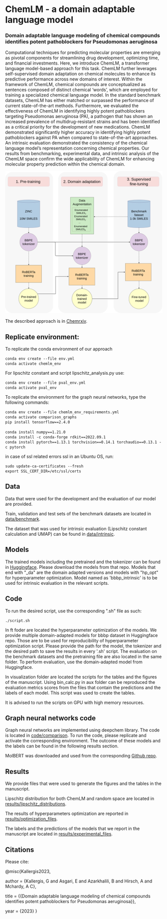 # ChemLM - a domain adaptable language model

### Domain adaptable language modeling of chemical compounds identifies potent pathoblockers for Pseudomonas aeruginosa

Computational techniques for predicting molecular properties are emerging as pivotal components for streamlining drug development, optimizing
time, and financial investments. Here, we introduce ChemLM, a transformer language model-based approach for this task. ChemLM further
leverages self-supervised domain adaptation on chemical molecules to enhance its predictive performance across new domains of interest.
Within the framework of ChemLM, chemical compounds are conceptualized as sentences composed of distinct chemical ‘words’, which are
employed for training a specialized chemical language model. In the standard benchmark datasets, ChemLM has either matched or surpassed
the performance of current state-of-the-art methods. Furthermore, we evaluated the effectiveness of ChemLM in identifying highly potent
pathoblockers targeting Pseudomonas aeruginosa (PA), a pathogen that has shown an increased prevalence of multidrug-resistant strains and has
been identified as a critical priority for the development of new medications. ChemLM demonstrated significantly higher accuracy in identifying
highly potent pathoblockers against PA when compared to state-of-the-art approaches. An intrinsic evaluation demonstrated the consistency of
the chemical language model’s representation concerning chemical properties. Our results from benchmarking, experimental data, and intrinsic
analysis of the ChemLM space confirm the wide applicability of ChemLM for enhancing molecular property prediction within the chemical domain.

![Image](/Figures/Chemlm_overview.png)	

The described approach is in [Chemrxiv](https://chemrxiv.org/engage/chemrxiv/article-details/657cb14de9ebbb4db9fa0e13).

## Replicate environment:
To replicate the conda environment of our approach
```
conda env create --file env.yml
conda activate chemlm_env
```

For lipschitz constant and script lipschitz_analysis.py use:
```
conda env create --file pval_env.yml
conda activate pval_env
```


To replicate the environment for the graph neural networks, type the following commands:
```
conda env create --file chemlm_env_requirements.yml
conda activate comparison_graphs
pip install tensorflow==2.4.0

conda install numpy==1.21.0
conda install -c conda-forge rdkit==2022.09.1
conda install pytorch==1.13.1 torchvision==0.14.1 torchaudio==0.13.1 -c pytorch 
```

in case of ssl related errors ssl in an Ubuntu OS, run:
```
sudo update-ca-certificates --fresh
export SSL_CERT_DIR=/etc/ssl/certs
```

## Data
Data that were used for the development and the evaluation of our model are provided.

Train, validation and test sets of the benchmark datasets are located in [data/benchmark](https://github.com/hzi-bifo/ChemLM/tree/main/data/benchmark).

The dataset that was used for intrinsic evaluation (Lipschitz constant calculation and UMAP) can be found in [data/intrinsic](https://github.com/hzi-bifo/ChemLM/tree/main/data/intrinsic).


## Models 
The trained models including the pretrained and the tokenizer can be found in [Huggingface](https://huggingface.co/gkallergis).
Please download the models from that repo. 
Models that end with "_da" are the domain adapted versions and models with "hp_opt" for hyperparameter optimization. Model named as 'bbbp_intrinsic' is to be used for intrinsic evaluation in the relevant scripts. 


## Code
To run the desired script, use the corresponding ".sh" file as such:
```
./script.sh
```

In ft foder are located the hyperparameter optimization of the models. We provide multiple domain-adapted models for bbbp dataset in Huggingface repo. Those are to be used for reproducibility of hyperparameter optimization script. Please provide the path for the model, the tokenizer and the desired path to save the results in every '.sh' script.
 The evaluation on the benchmark datasets and the pretraining file are also located in the same folder. To perform evaluation, use the domain-adapted model from Huggingface. 

In visualization folder are located the scripts for the tables and the figures of the manuscript. 
Using bin_calc.py in aux folder can be reproduced the evaluation metrics scores from the files that contain the predictions and the labels of each model. This script was used to create the tables. 

It is advised to run the scripts on GPU with high memory resources.

## Graph neural networks code

Graph neural networks are implemented using deepchem library. The code is located in [code/comparison](https://github.com/hzi-bifo/ChemLM/tree/main/code/comparison). To run the code, please replicate and activate the corresponding environment. The outcome of these models and the labels can be found in the following results section. 

MolBERT was downloaded and used from the corresponding  [Github repo](https://github.com/BenevolentAI/MolBERT).

## Results
We provide files that were used to generate the figures and the tables in the manuscript. 

Lipschitz distribution for both ChemLM and random space are located in [results/lipschitz_distributions](https://github.com/hzi-bifo/ChemLM/tree/main/results/lipschitz_distributions).

The results of hyperparameters optimization are reported in [results/optimization_files](https://github.com/hzi-bifo/ChemLM/tree/main/results/optimization_files).

The labels and the predictions of the models that we report in the manuscript are located in [results/experimental_files](https://github.com/hzi-bifo/ChemLM/tree/main/results/experimental_files).

## Citations

Please cite:

@misc{Kallergis2023,

author = {Kallergis, G and Asgari, E and Azarkhalili, B and Hirsch, A and Mchardy, A C},

title = {{Domain adaptable language modeling of chemical compounds identifies potent pathoblockers for Pseudomonas aeruginosa}},

year = {2023}
}

